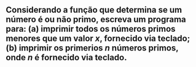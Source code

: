 ## Considerando a função que determina se um número é ou não primo, escreva um programa para: (a) imprimir todos os números primos menores que um valor _x_, fornecido via teclado; (b) imprimir os primerios _n_ números primos, onde _n_ é fornecido via teclado.
